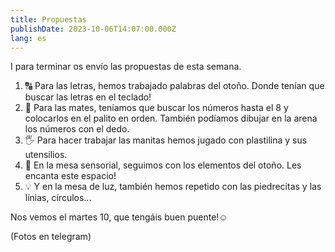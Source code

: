 ```yaml
---
title: Propuestas
publishDate: 2023-10-06T14:07:00.000Z
lang: es
---
```

I para terminar os envío las propuestas de esta semana.

1. 🔠 Para las letras, hemos trabajado palabras del otoño. Donde tenían que buscar las letras en el teclado!
2. 🔢 Para las mates, teníamos que buscar los números hasta el 8 y colocarlos en el palito en orden. También podíamos dibujar en la arena los números con el dedo.
3. 🖐️ Para hacer trabajar las manitas hemos jugado con plastilina y sus utensilios.
4. 🍁 En la mesa sensorial, seguimos con los elementos del otoño. Les encanta este espacio!
5. 💡 Y en la mesa de luz, también hemos repetido con las piedrecitas y las línias, círculos...

Nos vemos el martes 10, que tengáis buen puente!☺️

(Fotos en telegram)